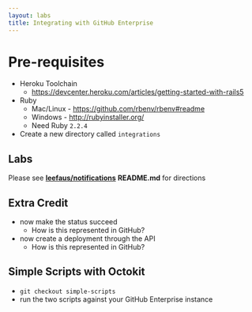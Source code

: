 ```yaml
---
layout: labs
title: Integrating with GitHub Enterprise
---
```


# Pre-requisites
- Heroku Toolchain
  - https://devcenter.heroku.com/articles/getting-started-with-rails5
- Ruby
  - Mac/Linux - https://github.com/rbenv/rbenv#readme
  - Windows - http://rubyinstaller.org/
  - Need Ruby `2.2.4`
- Create a new directory called `integrations`

## Labs

Please see [**leefaus/notifications**](https://github.com/leefaus/notifications) **README.md** for directions

## Extra Credit
- now make the status succeed
  - How is this represented in GitHub?
- now create a deployment through the API
  - How is this represented in GitHub?

## Simple Scripts with Octokit
- `git checkout simple-scripts`
- run the two scripts against your GitHub Enterprise instance
